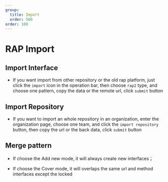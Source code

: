 ```yaml
---
group:
  title: Import
  order: 500
order: 100
---
```


# RAP Import

## Import Interface
- If you want import from other repository or the old rap platform, just click the `import` icon in the operation bar, then choose `rap2` type, and choose one pattern, copy the data or the remote url, click `submit` button

<code src="./import/component/import.tsx" inline=true></code>
## Import Repository
- If you want to import an whole repository in an organization, enter the organization page, choose one team, and click the `import repository` button, then copy the url or the back data, click `submit` button

<code src="./import/component/organization_import.tsx" inline=true></code>

## Merge pattern
- If choose the Add new mode, it will always create new interfaces；

- If choose the Cover mode, it will overlaps the same url and method interfaces except the locked


